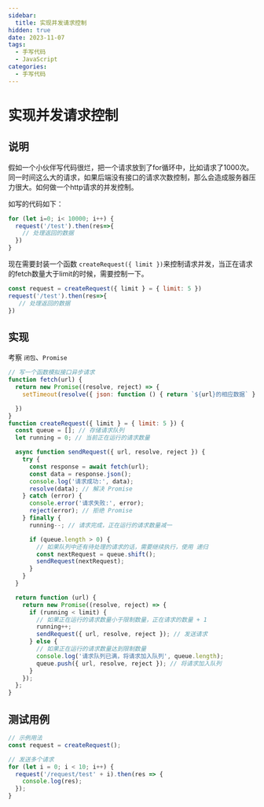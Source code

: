 ```yaml
---
sidebar:
  title: 实现并发请求控制
hidden: true
date: 2023-11-07
tags:
  - 手写代码
  - JavaScript
categories:
  - 手写代码
---
```


# 实现并发请求控制

## 说明

假如一个小伙伴写代码很烂，把一个请求放到了for循环中，比如请求了1000次。同一时间这么大的请求，如果后端没有接口的请求次数控制，那么会造成服务器压力很大。如何做一个http请求的并发控制。

如写的代码如下：

```js
for (let i=0; i< 10000; i++) {
  request('/test').then(res=>{ 
    // 处理返回的数据 
  })
}
```

现在需要封装一个函数 `createRequest({ limit })`来控制请求并发，当正在请求的fetch数量大于limit的时候，需要控制一下。

```js
const request = createRequest({ limit } = { limit: 5 })
request('/test').then(res=>{
   // 处理返回的数据
})

```

## 实现

考察 `闭包`、`Promise`

```js
// 写一个函数模拟接口异步请求
function fetch(url) {
  return new Promise((resolve, reject) => {
    setTimeout(resolve({ json: function () { return `${url}的相应数据` } }), 2000)

  })
}
function createRequest({ limit } = { limit: 5 }) {
  const queue = []; // 存储请求队列
  let running = 0; // 当前正在运行的请求数量

  async function sendRequest({ url, resolve, reject }) {
    try {
      const response = await fetch(url);
      const data = response.json();
      console.log('请求成功:', data);
      resolve(data); // 解决 Promise
    } catch (error) {
      console.error('请求失败:', error);
      reject(error); // 拒绝 Promise
    } finally {
      running--; // 请求完成，正在运行的请求数量减一

      if (queue.length > 0) {
        // 如果队列中还有待处理的请求的话，需要继续执行，使用 递归
        const nextRequest = queue.shift();
        sendRequest(nextRequest);
      }
    }
  }

  return function (url) {
    return new Promise((resolve, reject) => {
      if (running < limit) {
        // 如果正在运行的请求数量小于限制数量，正在请求的数量 + 1
        running++;
        sendRequest({ url, resolve, reject }); // 发送请求
      } else {
        // 如果正在运行的请求数量达到限制数量
        console.log('请求队列已满，将请求加入队列', queue.length);
        queue.push({ url, resolve, reject }); // 将请求加入队列
      }
    });
  };
}
```

## 测试用例
```js
// 示例用法
const request = createRequest();

// 发送多个请求
for (let i = 0; i < 10; i++) {
  request('/request/test' + i).then(res => {
    console.log(res);
  });
}
```